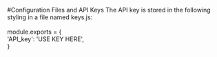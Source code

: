 #Configuration Files and API Keys
The API key is stored in the following styling in a file named keys.js:\
\
module.exports = {\
    'API_key': 'USE KEY HERE',\
}
